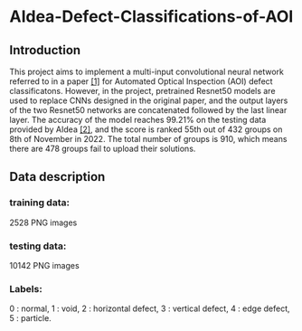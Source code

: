 # AIdea-Defect-Classifications-of-AOI
## Introduction
This project aims to implement a multi-input convolutional neural network referred to in a paper [[1]](https://www.graphyonline.com/archives/IJCSE/2018/IJCSE-137/) for Automated Optical Inspection (AOI) defect classificatons. However, in the project, pretrained Resnet50 models are used to replace CNNs designed in the original paper, and the output layers of the two Resnet50 networks are concatenated followed by the last linear layer. The accuracy of the model reaches 99.21% on the testing data provided by AIdea [[2]](https://aidea-web.tw/topic/285ef3be-44eb-43dd-85cc-f0388bf85ea4), and the score is ranked 55th out of 432 groups on 8th of November in 2022. The total number of groups is 910, which means there are 478 groups fail to upload their solutions.
## Data description
### training data: 
2528 PNG images
### testing data: 
10142 PNG images
### Labels: 
0 : normal,
1 : void,
2 : horizontal defect,
3 : vertical defect,
4 : edge defect,
5 : particle.
